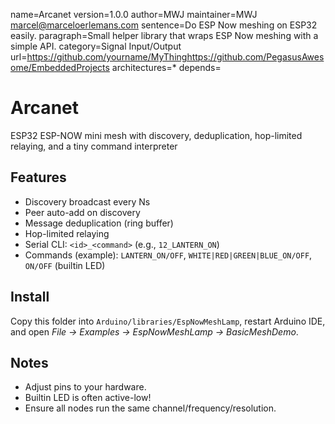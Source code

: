 name=Arcanet
version=1.0.0
author=MWJ
maintainer=MWJ <marcel@marceloerlemans.com>
sentence=Do ESP Now meshing on ESP32 easily.
paragraph=Small helper library that wraps ESP Now meshing  with a simple API.
category=Signal Input/Output
url=https://github.com/yourname/MyThinghttps://github.com/PegasusAwesome/EmbeddedProjects
architectures=*
depends=


# Arcanet

ESP32 ESP-NOW mini mesh with discovery, deduplication, hop-limited relaying, and a tiny command interpreter

## Features
- Discovery broadcast every Ns
- Peer auto-add on discovery
- Message deduplication (ring buffer)
- Hop-limited relaying
- Serial CLI: `<id>_<command>` (e.g., `12_LANTERN_ON`)
- Commands (example): `LANTERN_ON/OFF`, `WHITE|RED|GREEN|BLUE_ON/OFF`, `ON/OFF` (builtin LED)

## Install
Copy this folder into `Arduino/libraries/EspNowMeshLamp`, restart Arduino IDE, and open *File -> Examples -> EspNowMeshLamp -> BasicMeshDemo*.

## Notes
- Adjust pins to your hardware.
- Builtin LED is often active-low!
- Ensure all nodes run the same channel/frequency/resolution.